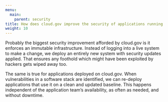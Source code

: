 ```yaml
---
menu:
  main:
    parent: security
title: How does cloud.gov improve the security of applications running on it?
weight: 10
---
```


Probably the biggest security improvement afforded by cloud.gov is it enforces an immutable infrastructure. Instead of logging into a live system to make a change, we deploy an entirely new system with security updates applied. That ensures any foothold which might have been exploited by hackers gets wiped away too.

The same is true for applications deployed on cloud.gov. When vulnerabilities in a software stack are identified, we can re-deploy applications that use it on a clean and updated baseline. This happens independent of the application team’s availability, as often as needed, and without downtime.

